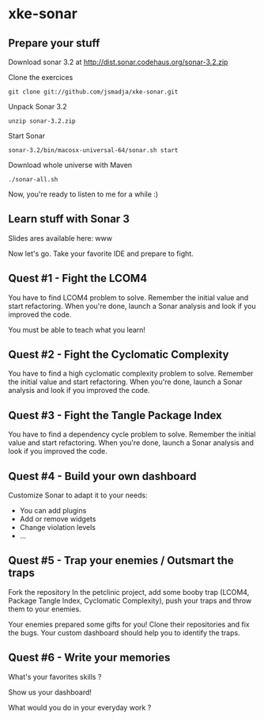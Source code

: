 xke-sonar
=========

Prepare your stuff
------------------

Download sonar 3.2 at http://dist.sonar.codehaus.org/sonar-3.2.zip

Clone the exercices

`git clone git://github.com/jsmadja/xke-sonar.git`

Unpack Sonar 3.2 

`unzip sonar-3.2.zip`

Start Sonar 

`sonar-3.2/bin/macosx-universal-64/sonar.sh start`

Download whole universe with Maven 

`./sonar-all.sh`

Now, you're ready to listen to me for a while :)

Learn stuff with Sonar 3
------------------------

Slides ares available here: www

Now let's go. Take your favorite IDE and prepare to fight.

Quest #1 - Fight the LCOM4
--------------------------

You have to find LCOM4 problem to solve.
Remember the initial value and start refactoring.
When you're done, launch a Sonar analysis and look if you improved the code.

You must be able to teach what you learn!

Quest #2 - Fight the Cyclomatic Complexity
------------------------------------------

You have to find a high cyclomatic complexity problem to solve.
Remember the initial value and start refactoring.
When you're done, launch a Sonar analysis and look if you improved the code.

Quest #3 - Fight the Tangle Package Index
-----------------------------------------

You have to find a dependency cycle problem to solve.
Remember the initial value and start refactoring.
When you're done, launch a Sonar analysis and look if you improved the code.

Quest #4 - Build your own dashboard
-----------------------------------

Customize Sonar to adapt it to your needs:
- You can add plugins
- Add or remove widgets
- Change violation levels
- ...

Quest #5 - Trap your enemies / Outsmart the traps
-------------------------------------------------
Fork the repository
In the petclinic project, add some booby trap (LCOM4, Package Tangle Index, Cyclomatic Complexity), push your traps and throw them to your enemies.

Your enemies prepared some gifts for you! Clone their repositories and fix the bugs. Your custom dashboard should help you to identify the traps.

Quest #6 - Write your memories
------------------------------

What's your favorites skills ?

Show us your dashboard!

What would you do in your everyday work ?